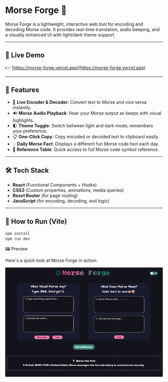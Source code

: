 # Morse Forge 🔐

Morse Forge is a lightweight, interactive web tool for encoding and decoding Morse code. It provides real-time translation, audio beeping, and a visually enhanced UI with light/dark theme support.

---

## 🔗 Live Demo

👉 [https://morse-forge.vercel.app](https://morse-forge.vercel.app)

---

## 🚀 Features

- 🔁 **Live Encoder & Decoder**: Convert text to Morse and vice versa instantly.
- 🔊 **Morse Audio Playback**: Hear your Morse output as beeps with visual highlights.
- 🌓 **Theme Toggle**: Switch between light and dark mode; remembers your preference.
- 📋 **One-Click Copy**: Copy encoded or decoded text to clipboard easily.
- 💡 **Daily Morse Fact**: Displays a different fun Morse code fact each day.
- 📘 **Reference Table**: Quick access to full Morse code symbol reference.

---

## 🛠 Tech Stack

- **React** (Functional Components + Hooks)
- **CSS3** (Custom properties, animations, media queries)
- **React Router** (for page routing)
- **JavaScript** (for encoding, decoding, and logic)

---

## 📎 How to Run (Vite)

```bash
npm install
npm run dev
```

 🖼️ Preview

Here's a quick look at Morse Forge in action:

![Morse Forge UI](public/morse-forge-preview.png)
